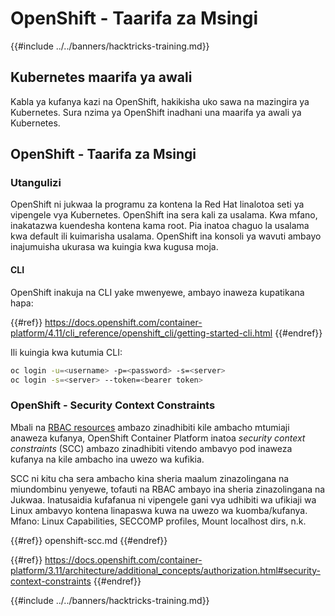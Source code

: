 # OpenShift - Taarifa za Msingi

{{#include ../../banners/hacktricks-training.md}}

## Kubernetes maarifa ya awali <a href="#a94e" id="a94e"></a>

Kabla ya kufanya kazi na OpenShift, hakikisha uko sawa na mazingira ya Kubernetes. Sura nzima ya OpenShift inadhani una maarifa ya awali ya Kubernetes.

## OpenShift - Taarifa za Msingi

### Utangulizi

OpenShift ni jukwaa la programu za kontena la Red Hat linalotoa seti ya vipengele vya Kubernetes. OpenShift ina sera kali za usalama. Kwa mfano, inakatazwa kuendesha kontena kama root. Pia inatoa chaguo la usalama kwa default ili kuimarisha usalama. OpenShift ina konsoli ya wavuti ambayo inajumuisha ukurasa wa kuingia kwa kugusa moja.

#### CLI

OpenShift inakuja na CLI yake mwenyewe, ambayo inaweza kupatikana hapa:

{{#ref}}
https://docs.openshift.com/container-platform/4.11/cli_reference/openshift_cli/getting-started-cli.html
{{#endref}}

Ili kuingia kwa kutumia CLI:
```bash
oc login -u=<username> -p=<password> -s=<server>
oc login -s=<server> --token=<bearer token>
```
### **OpenShift - Security Context Constraints** <a href="#a94e" id="a94e"></a>

Mbali na [RBAC resources](https://docs.openshift.com/container-platform/3.11/architecture/additional_concepts/authorization.html#architecture-additional-concepts-authorization) ambazo zinadhibiti kile ambacho mtumiaji anaweza kufanya, OpenShift Container Platform inatoa _security context constraints_ (SCC) ambazo zinadhibiti vitendo ambavyo pod inaweza kufanya na kile ambacho ina uwezo wa kufikia.

SCC ni kitu cha sera ambacho kina sheria maalum zinazolingana na miundombinu yenyewe, tofauti na RBAC ambayo ina sheria zinazolingana na Jukwaa. Inatusaidia kufafanua ni vipengele gani vya udhibiti wa ufikiaji wa Linux ambavyo kontena linapaswa kuwa na uwezo wa kuomba/kufanya. Mfano: Linux Capabilities, SECCOMP profiles, Mount localhost dirs, n.k.

{{#ref}}
openshift-scc.md
{{#endref}}

{{#ref}}
https://docs.openshift.com/container-platform/3.11/architecture/additional_concepts/authorization.html#security-context-constraints
{{#endref}}



{{#include ../../banners/hacktricks-training.md}}
